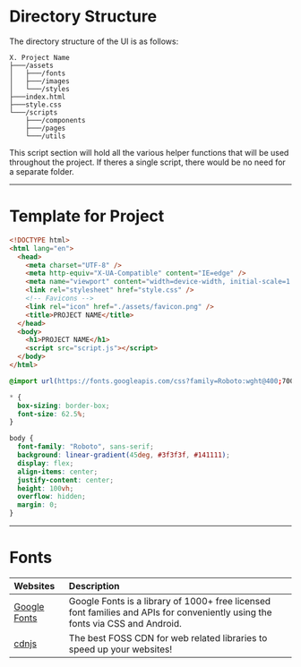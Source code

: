 # Directory Structure

The directory structure of the UI is as follows:

```
X. Project Name
├───/assets
│   ├───/fonts
│   ├───/images
│   └───/styles
├───index.html
├───style.css
└───/scripts
    ├───/components
    ├───/pages
    └───/utils
```

This script section will hold all the various helper functions that will be used throughout the project. If theres a single script, there would be no need for a separate folder.

---

# Template for Project

```html
<!DOCTYPE html>
<html lang="en">
  <head>
    <meta charset="UTF-8" />
    <meta http-equiv="X-UA-Compatible" content="IE=edge" />
    <meta name="viewport" content="width=device-width, initial-scale=1.0" />
    <link rel="stylesheet" href="style.css" />
    <!-- Favicons -->
    <link rel="icon" href="./assets/favicon.png" />
    <title>PROJECT NAME</title>
  </head>
  <body>
    <h1>PROJECT NAME</h1>
    <script src="script.js"></script>
  </body>
</html>
```

```css
@import url(https://fonts.googleapis.com/css?family=Roboto:wght@400;700&display=swap);

* {
  box-sizing: border-box;
  font-size: 62.5%;
}

body {
  font-family: "Roboto", sans-serif;
  background: linear-gradient(45deg, #3f3f3f, #141111);
  display: flex;
  align-items: center;
  justify-content: center;
  height: 100vh;
  overflow: hidden;
  margin: 0;
}
```

---

# Fonts

| Websites                                          | Description                                                                                                                   |
| :------------------------------------------------ | :---------------------------------------------------------------------------------------------------------------------------- |
| [Google Fonts](https://fonts.google.com/)         | Google Fonts is a library of 1000+ free licensed font families and APIs for conveniently using the fonts via CSS and Android. |
| [cdnjs](https://cdnjs.com/libraries/font-awesome) | The best FOSS CDN for web related libraries to speed up your websites!                                                        |
